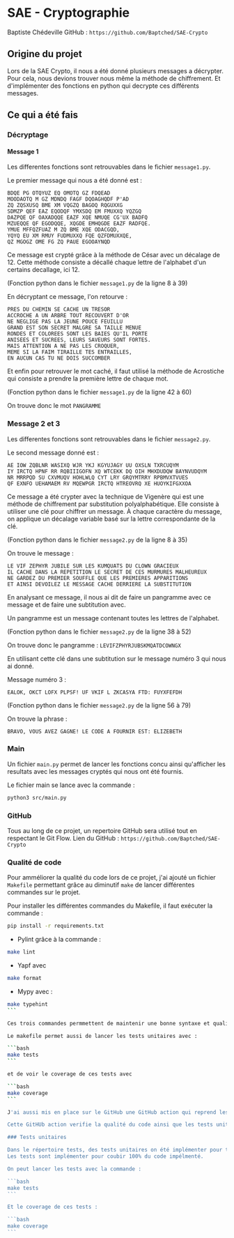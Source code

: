 # SAE - Cryptographie

Baptiste Chédeville
GitHub : `https://github.com/Baptched/SAE-Crypto`

## Origine du projet

Lors de la SAE Crypto, il nous a été donné plusieurs messages a décrypter.
Pour cela, nous devions trouver nous même la méthode de chiffrement.
Et d'implémenter des fonctions en python qui decrypte ces différents messages.

## Ce qui a été fais

### Décryptage 

#### Message 1

Les differentes fonctions sont retrouvables dans le fichier `message1.py`.

Le premier message qui nous a été donné est :

```
BDQE PG OTQYUZ EQ OMOTQ GZ FDQEAD
MOODAOTQ M GZ MDNDQ FAGF DQOAGHQDF P'AD
ZQ ZQSXUSQ BME XM VQGZQ BAGOQ RQGUXXG
SDMZP QEF EAZ EQODQF YMXSDQ EM FMUXXQ YQZGQ
DAZPQE QF OAXADQQE EAZF XQE NMUQE CG'UX BADFQ
MZUEQQE QF EGODQQE, XQGDE EMHQGDE EAZF RADFQE.
YMUE MFFQZFUAZ M ZQ BME XQE ODACGQD,
YQYQ EU XM RMUY FUDMUXXQ FQE QZFDMUXXQE,
QZ MGOGZ OME FG ZQ PAUE EGOOAYNQD
```

Ce message est crypté grâce à la méthode de César avec un décalage de 12. 
Cette méthode consiste a décallé chaque lettre de l'alphabet d'un certains decallage, ici 12.

(Fonction python dans le fichier `message1.py` de la ligne 8 à 39)

En décryptant ce message, l'on retourve :

```
PRES DU CHEMIN SE CACHE UN TRESOR
ACCROCHE A UN ARBRE TOUT RECOUVERT D'OR
NE NEGLIGE PAS LA JEUNE POUCE FEUILLU
GRAND EST SON SECRET MALGRE SA TAILLE MENUE
RONDES ET COLOREES SONT LES BAIES QU'IL PORTE
ANISEES ET SUCREES, LEURS SAVEURS SONT FORTES.
MAIS ATTENTION A NE PAS LES CROQUER,
MEME SI LA FAIM TIRAILLE TES ENTRAILLES,
EN AUCUN CAS TU NE DOIS SUCCOMBER
```

Et enfin pour retrouver le mot caché, il faut utilisé la méthode de Acrostiche qui consiste a prendre la première lettre de chaque mot.

(Fonction python dans le fichier `message1.py` de la ligne 42 à 60)

On trouve donc le mot `PANGRAMME`


### Message 2 et 3

Les differentes fonctions sont retrouvables dans le fichier `message2.py`.

Le second message donné est :

```
AE IOW ZQBLNR WASIXQ WJR YKJ KGYUJAGY UU OXSLN TXRCUQYM
IY IRCTQ HPNF RR RQBIIIGOFN XQ WTCEKK DQ OIH MHXDUDQW BAYNVUDQYM
NR MRRPQD SU CXVMUQV HOHLWLQ CYT LRY GRQYMTRRY RPBMVXTVUES
QF EXNFO UEHAMAEM RV MQEWPGR IRCTQ HTREOVRQ XE HUOYKIFGXXOA
```

Ce message a été crypter avec la technique de Vigenère qui est une méthode de chiffrement par substitution polyalphabétique. Elle consiste à utiliser une clé  pour chiffrer un message. À chaque caractère du message, on applique un décalage variable basé sur la lettre correspondante de la clé.

(Fonction python dans le fichier `message2.py` de la ligne 8 à 35)

On trouve le message :

```
LE VIF ZEPHYR JUBILE SUR LES KUMQUATS DU CLOWN GRACIEUX
IL CACHE DANS LA REPETITION LE SECRET DE CES MURMURES MALHEUREUX
NE GARDEZ DU PREMIER SOUFFLE QUE LES PREMIERES APPARITIONS
ET AINSI DEVOILEZ LE MESSAGE CACHE DERRIERE LA SUBSTITUTION
```

En analysant ce message, il nous ai dit de faire un pangramme avec ce message et de faire une subtitution avec.

Un pangramme est un message contenant toutes les lettres de l'alphabet.

(Fonction python dans le fichier `message2.py` de la ligne 38 à 52)

On trouve donc le pangramme : `LEVIFZPHYRJUBSKMQATDCOWNGX`

En utilisant cette clé dans une subtitution sur le message numéro 3 qui nous ai donné.

Message numéro 3 : 

```
EALOK, OKCT LOFX PLPSF! UF VKIF L ZKCASYA FTD: FUYXFEFDH
```

(Fonction python dans le fichier `message2.py` de la ligne 56 à 79)

On trouve la phrase :

```
BRAVO, VOUS AVEZ GAGNE! LE CODE A FOURNIR EST: ELIZEBETH
```

### Main

Un fichier `main.py` permet de lancer les fonctions concu ainsi qu'afficher les resultats avec les messages cryptés qui nous ont été fournis.

Le fichier main se lance avec la commande :

```bash
python3 src/main.py
```

### GitHub

Tous au long de ce projet, un repertoire GitHub sera utilisé tout en respectant le Git Flow.
Lien du GitHub : `https://github.com/Baptched/SAE-Crypto`


### Qualité de code

Pour amméliorer la qualité du code lors de ce projet, j'ai ajouté un fichier `Makefile` permettant grâce au diminutif `make` de lancer différentes commandes sur le projet.

Pour installer les différentes commandes du Makefile, il faut exécuter la commande :

```bash
pip install -r requirements.txt
```

- Pylint grâce à la commande :

```bash
make lint
```

- Yapf avec 

```bash
make format
```

- Mypy avec :

````bash
make typehint
```

Ces trois commandes permmettent de maintenir une bonne syntaxe et qualité de code.

Le makefile permet aussi de lancer les tests unitaires avec :

```bash
make tests
```

et de voir le coverage de ces tests avec 

```bash
make coverage
```

J'ai aussi mis en place sur le GitHub une GitHub action qui reprend les commandes du makefile.

Cette GitHUb action verifie la qualité du code ainsi que les tests unitaires.

### Tests unitaires

Dans le répertoire tests, des tests unitaires on été implémenter pour tester de différentes façons les fonctions qui ont été implémenter.
Les tests sont implémenter pour coubir 100% du code impélmenté.

On peut lancer les tests avec la commande :

```bash
make tests
```

Et le coverage de ces tests :

```bash
make coverage
```
